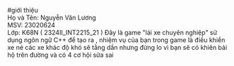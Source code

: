 #giới thiệu  
 Họ và Tên: Nguyễn Văn Lương  
 MSV: 23020624  
 Lớp: K68N ( 2324II_INT2215_21 ) 
 Đây là game "lái xe chuyên nghiệp" sử dụng ngôn ngữ C++ để tạo ra , nhiệm vụ của bạn trong game là điều khiển xe né các xe khác độ khó sẽ tằng dần nhưng đừng lo vì bạn sẽ có khiên bải hộ trên đường và có 4 cơ hội sửa sai  
